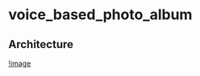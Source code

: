 # voice_based_photo_album
  
## Architecture  
[!image](https://github.com/ericleee0119/voice_based_photo_album/blob/main/24.PNG)
